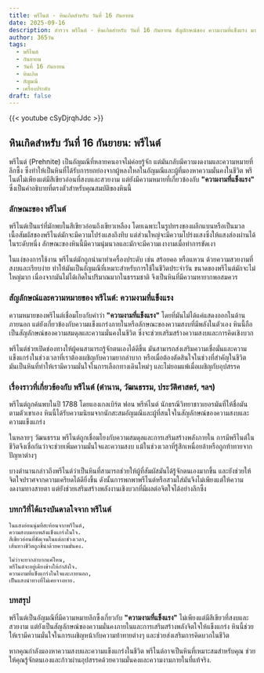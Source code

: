 ```yaml
---
title: พรีไนต์ - หินเกิดสำหรับ วันที่ 16 กันยายน
date: 2025-09-16
description: สำรวจ พรีไนต์ - หินเกิดสำหรับ วันที่ 16 กันยายน สัญลักษณ์ของ ความงามที่แข็งแรง มาเรียนรู้ความหมายลึกซึ้งของหินพิเศษนี้
author: 365วัน
tags:
  - พรีไนต์
  - กันยายน
  - วันที่ 16 กันยายน
  - หินเกิด
  - อัญมณี
  - เครื่องประดับ
draft: false
---
```


{{< youtube cSyDjrqhJdc >}}

## หินเกิดสำหรับ วันที่ 16 กันยายน: พรีไนต์

พรีไนต์ (Prehnite) เป็นอัญมณีที่หลายคนอาจไม่ค่อยรู้จัก แต่มันกลับมีความงดงามและความหมายที่ลึกซึ้ง ซึ่งทำให้เป็นหินที่ได้รับการยกย่องจากผู้หลงใหลในอัญมณีและผู้ที่มองหาความมั่นคงในชีวิต พรีไนต์ไม่เพียงแต่มีสีเขียวอ่อนที่สงบและสวยงาม แต่ยังมีความหมายที่เกี่ยวข้องกับ **"ความงามที่แข็งแรง"** ซึ่งเป็นคำอธิบายที่ตรงตัวสำหรับคุณสมบัติของหินนี้

### ลักษณะของ พรีไนต์

พรีไนต์เป็นแร่ที่มักพบในสีเขียวอ่อนถึงเขียวเหลือง โดยเฉพาะในรูปทรงของผลึกแบนหรือเป็นมวล เนื้อสัมผัสของพรีไนต์มักจะมีความโปร่งแสงถึงทึบ แต่ส่วนใหญ่จะมีความโปร่งแสงซึ่งให้แสงส่องผ่านได้ในระดับหนึ่ง ลักษณะของหินนี้มีความนุ่มนวลและมักจะมีความเงางามเมื่อทำการขัดเงา

ในแง่ของการใช้งาน พรีไนต์มักถูกนำมาทำเครื่องประดับ เช่น สร้อยคอ หรือแหวน ด้วยความสวยงามที่สงบและเรียบง่าย ทำให้มันเป็นอัญมณีที่เหมาะสำหรับการใช้ในชีวิตประจำวัน ขนาดของพรีไนต์มักจะไม่ใหญ่มาก เนื่องจากมันไม่ได้เกิดในปริมาณมากในธรรมชาติ จึงเป็นหินที่มีความหายากพอสมควร

### สัญลักษณ์และความหมายของ พรีไนต์: ความงามที่แข็งแรง

ความหมายของพรีไนต์เชื่อมโยงกับคำว่า **"ความงามที่แข็งแรง"** โดยที่มันไม่ได้แค่แสดงออกในด้านภายนอก แต่ยังเกี่ยวข้องกับความแข็งแกร่งภายในหรือลักษณะของความสงบที่มีพลังในตัวเอง หินนี้ถือเป็นสัญลักษณ์ของความสมดุลและความมั่นคงในชีวิต ซึ่งจะช่วยเสริมสร้างความสงบและการคิดเชิงบวก

พรีไนต์ช่วยเปิดช่องทางให้ผู้คนสามารถรู้จักตนเองได้ดีขึ้น มันสามารถส่งเสริมความเชื่อมั่นและความแข็งแกร่งในช่วงเวลาที่เราต้องเผชิญกับความยากลำบาก หรือเมื่อต้องตัดสินใจในช่วงที่สำคัญในชีวิต มันเป็นหินที่ทำให้เรามีความมั่นใจในการเลือกทางเดินใหม่ๆ และไม่ยอมแพ้เมื่อเผชิญกับอุปสรรค

### เรื่องราวที่เกี่ยวข้องกับ พรีไนต์ (ตำนาน, วัฒนธรรม, ประวัติศาสตร์, ฯลฯ)

พรีไนต์ถูกค้นพบในปี 1788 โดยแองเกลเบิร์ต ฟอน พรีห์ไนต์ นักธรณีวิทยาชาวเยอรมันที่ให้ชื่อมันตามตัวเขาเอง หินนี้ได้รับความนิยมจากนักสะสมอัญมณีและผู้ที่สนใจในสัญลักษณ์ของความสงบและความแข็งแกร่ง

ในหลายๆ วัฒนธรรม พรีไนต์ถูกเชื่อมโยงกับความสมดุลและการเสริมสร้างพลังภายใน การมีพรีไนต์ในชีวิตจึงเชื่อกันว่าจะช่วยเพิ่มความมั่นใจและความสงบ แม้ในช่วงเวลาที่รู้สึกเหนื่อยล้าหรือถูกท้าทายจากปัญหาต่างๆ

บางตำนานกล่าวถึงพรีไนต์ว่าเป็นหินที่สามารถช่วยให้ผู้ที่สัมผัสมันได้รู้จักตนเองมากขึ้น และยังช่วยให้จิตใจปราศจากความเครียดได้ดียิ่งขึ้น ดังนั้นการพกพาพรีไนต์หรือสวมใส่มันจึงไม่เพียงแต่ให้ความงดงามทางสายตา แต่ยังช่วยเสริมสร้างพลังงานเชิงบวกที่มีผลต่อจิตใจได้อย่างลึกซึ้ง

### บทกวีที่ได้แรงบันดาลใจจาก พรีไนต์

```
ในแสงอ่อนนุ่มที่สะท้อนจากพรีไนต์,
ความสงบมอบพลังแข็งแกร่งในใจ.
สีเขียวอ่อนที่ชัดเจนในแต่ละช่วงเวลา,
เส้นทางชีวิตถูกชี้นำด้วยความมั่นคง.

ไม่ว่าจะยากลำบากแค่ไหน,
พรีไนต์จะอยู่เคียงข้างให้กำลังใจ.
ความงามที่แข็งแกร่งในใจและภายนอก,
เป็นแสงนำทางที่ไม่เคยจางหาย.
```

### บทสรุป

พรีไนต์เป็นอัญมณีที่มีความหมายลึกซึ้งเกี่ยวกับ **"ความงามที่แข็งแรง"** ไม่เพียงแต่มีสีเขียวที่สงบและสวยงาม แต่ยังเป็นสัญลักษณ์ของความมั่นคงภายในและการเสริมสร้างพลังจิตใจให้แข็งแกร่ง หินนี้ช่วยให้เรามีความมั่นใจในการเผชิญหน้ากับความท้าทายต่างๆ และช่วยส่งเสริมการคิดบวกในชีวิต

หากคุณกำลังมองหาความสงบและความแข็งแกร่งในชีวิต พรีไนต์อาจเป็นหินที่เหมาะสมสำหรับคุณ ช่วยให้คุณรู้จักตนเองและก้าวผ่านอุปสรรคด้วยความมั่นคงและความงามภายในที่แท้จริง.